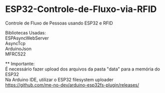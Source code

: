 # ESP32-Controle-de-Fluxo-via-RFID
Controle de Fluxo de Pessoas usando ESP32 e RFID

Bibliotecas Usadas:\
ESPAsyncWebServer\
AsyncTcp\
ArduinoJson\
MFRC522

** Importante:\
É necessário fazer upload dos arquivos da pasta "data" para a memória do ESP32\
Na Arduino IDE, utilizar o ESP32 filesystem uploader\
https://github.com/me-no-dev/arduino-esp32fs-plugin/releases/